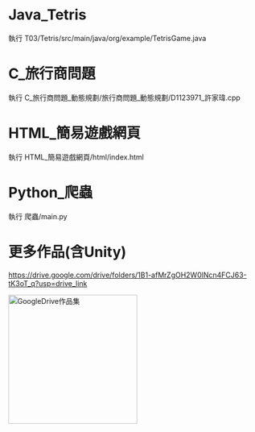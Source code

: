 # Java_Tetris
執行 T03/Tetris/src/main/java/org/example/TetrisGame.java
# C_旅行商問題
執行 C_旅行商問題_動態規劃/旅行商問題_動態規劃/D1123971_許家瑋.cpp
# HTML_簡易遊戲網頁
執行 HTML_簡易遊戲網頁/html/index.html
# Python_爬蟲
執行 爬蟲/main.py
# 更多作品(含Unity)
https://drive.google.com/drive/folders/1B1-afMrZgOH2W0lNcn4FCJ63-tK3oT_q?usp=drive_link

<img width="256" height="256" alt="GoogleDrive作品集" src="https://github.com/user-attachments/assets/536f336b-5507-426a-9fa6-17488140a3d5" />

